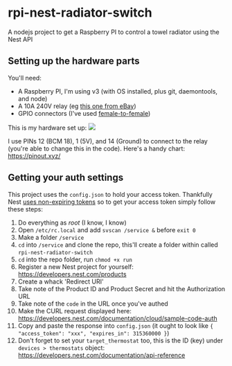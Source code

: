# rpi-nest-radiator-switch
A nodejs project to get a Raspberry PI to control a towel radiator using the Nest API

## Setting up the hardware parts
You'll need:

* A Raspberry PI, I'm using v3 (with OS installed, plus git, daemontools, and node)
* A 10A 240V relay (eg [this one from eBay](http://www.ebay.co.uk/itm/161846583843?_trksid=p2057872.m2749.l2649&ssPageName=STRK%3AMEBIDX%3AIT))
* GPIO connectors (I've used [female-to-female](http://www.ebay.co.uk/itm/40pcs-Dupont-Cables-FEMALE-TO-FEMALE-Jumper-GPIO-Wire-Ribbon-Breadboard-Arduino-/262202710636?hash=item3d0c7fda6c:g:v~gAAOSwuAVWzUtn))

This is my hardware set up:
![](https://dl.dropboxusercontent.com/content_link/tf4A10HbDayCUBlWzSCKEZuZdAooUnQrDOMCeiB8OXl2R0W4cuHHvz7TpolrYNhh/file)

I use PINs 12 (BCM 18), 1 (5V), and 14 (Ground) to connect to the relay (you're able to change this in the code). Here's a handy chart: https://pinout.xyz/

## Getting your auth settings
This project uses the `config.json` to hold your access token. Thankfully Nest 
[uses non-expiring tokens](https://developers.nest.com/documentation/cloud/authorization-reference) so to get your 
access token simply follow these steps:

1. Do everything as *root* (I know, I know)
1. Open `/etc/rc.local` and add `svscan /service &` before `exit 0`
1. Make a folder `/service`
1. `cd` into `/service` and clone the repo, this'll create a folder within called `rpi-nest-radiator-switch`
1. `cd` into the repo folder, run `chmod +x run`
1. Register a new Nest project for yourself: https://developers.nest.com/products
1. Create a whack 'Redirect URI'
1. Take note of the Product ID and Product Secret and hit the Authorization URL
1. Take note of the `code` in the URL once you've authed
1. Make the CURL request displayed here: https://developers.nest.com/documentation/cloud/sample-code-auth
1. Copy and paste the response into `config.json` (it ought to look like 
`{ "access_token": "xxx", "expires_in": 315360000 }`)
1. Don't forget to set your `target_thermostat` too, this is the ID (key) under `devices > thermostats` object: 
https://developers.nest.com/documentation/api-reference
